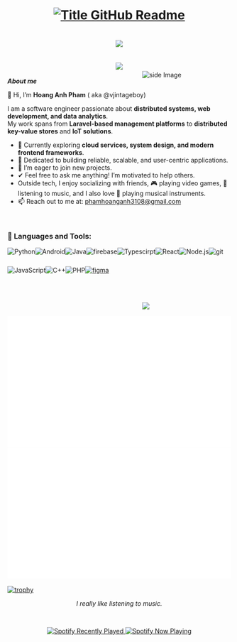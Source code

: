 <h1 style="text-align: center;">
  <a href="https://git.io/typing-svg" target="_blank">
    <img src="https://readme-typing-svg.herokuapp.com?font=Inter&weight=800&size=35&duration=3000&pause=500&multiline=true&width=650&height=140&lines=%24+whoami;Pham+Hoang+Anh" alt="Title GitHub Readme" />
  </a>
  
  ![](https://komarev.com/ghpvc/?username=vjintageboy&color=blue)  
</h1>
<div align="center">
<img src="https://media.giphy.com/media/836HiJc7pgzy8iNXCn/giphy.gif" width="300" />
</div>
<img src="https://github.com/sciencepal/sciencepal/blob/master/assets/life_balance.gif" alt="side Image" align="right" width="200" height="auto" />

***About me***

👋 Hi, I’m **Hoang Anh Pham** ( aka @vjintageboy)  

I am a software engineer passionate about **distributed systems, web development, and data analytics**.  
My work spans from **Laravel-based management platforms** to **distributed key-value stores** and **IoT solutions**.  

- 🌱 Currently exploring **cloud services, system design, and modern frontend frameworks**.  
- 🚀 Dedicated to building reliable, scalable, and user-centric applications.  
- 🚀 I’m eager to join new projects.
- ✔ Feel free to ask me anything! I’m motivated to help others.
- Outside tech, I enjoy socializing with friends, 🎮 playing video games, 🎵 listening to music, and I also love 🎸 playing musical instruments.
- 📫 Reach out to me at: <a href="phamhoanganh3108@gmail.com">phamhoanganh3108@gmail.com</a>
<br>

### 🔨 Languages and Tools:
<a href="https://www.python.org" target="_blank"><img align="left" alt="Python" height ="42px" src="https://raw.githubusercontent.com/rahul-jha98/github_readme_icons/main/language_and_tools/square/python/python.svg"></a>
<a href="https://developer.android.com" target="_blank"> <img align="left" alt="Android" height ="42px" src="https://raw.githubusercontent.com/rahul-jha98/github_readme_icons/main/language_and_tools/square/android/android.svg"> </a>
<a href="https://www.java.com" target="_blank"><img align="left" alt="Java" height ="42px" src="https://raw.githubusercontent.com/rahul-jha98/github_readme_icons/main/language_and_tools/square/java/java.svg"></a>
<a href="https://firebase.google.com/" target="_blank"> <img align="left" src="https://raw.githubusercontent.com/rahul-jha98/github_readme_icons/main/language_and_tools/square/firebase/firebase.svg" alt="firebase" height ="42px"/> </a>
<a href="https://www.typescriptlang.org/" target="_blank"><img align="left" alt="Typescirpt" height ="42px" src="https://raw.githubusercontent.com/rahul-jha98/github_readme_icons/main/language_and_tools/square/typescript/typescript.svg"></a>
<a href="https://reactjs.org/" target="_blank"> <img align="left" alt="React" height ="42px" src="https://raw.githubusercontent.com/rahul-jha98/github_readme_icons/main/language_and_tools/square/react/react.svg"></a>
<a href="https://nodejs.org" target="_blank"><img align="left" alt="Node.js" height ="42px" src="https://raw.githubusercontent.com/rahul-jha98/github_readme_icons/main/language_and_tools/square/node/node.svg"></a>
<a href="https://git-scm.com/" target="_blank"> <img src="https://raw.githubusercontent.com/rahul-jha98/github_readme_icons/main/language_and_tools/square/git-scm/git-scm.svg" align="left" alt="git" height='42px'/> </a>
<a href="https://developer.mozilla.org/en-US/docs/Web/JavaScript" target="_blank">
  <img align="left" alt="JavaScript" height="42px" src="https://cdn.jsdelivr.net/gh/devicons/devicon/icons/javascript/javascript-original.svg"/>
</a>
<a href="https://www.figma.com/" target="_blank"> <img src="https://raw.githubusercontent.com/rahul-jha98/github_readme_icons/main/language_and_tools/square/figma/figma.svg" alt="figma" height='42px'/> </a>
<a href="https://isocpp.org/" target="_blank">
  <img align="left" alt="C++" height="42px" src="https://cdn.jsdelivr.net/gh/devicons/devicon/icons/cplusplus/cplusplus-original.svg"/>
</a>
<a href="https://www.php.net/" target="_blank">
  <img align="left" alt="PHP" height="42px" src="https://cdn.jsdelivr.net/gh/devicons/devicon/icons/php/php-original.svg"/>
</a>


<br>

######
<a href="https://myoctocat.dev/@vjintageboy/octocat">
  <img align="right" src="https://user-images.githubusercontent.com/6764957/101532175-1cda1580-39cf-11eb-92fc-8466f97122fc.png" width=200 />
</a>
<br>

![](generated/overview.svg)
![](generated/languages.svg)
<br>

[![trophy](https://github-profile-trophy.vercel.app/?username=vjintageboy&theme=juicyfresh&no-frame=true&row=1&margin-w=20&no-bg=true)](https://github-profile-trophy.vercel.app/?username=vjintageboy&theme=juicyfresh&no-frame=true&row=1&margin-w=20&no-bg=true)
<br>
<p align="center"><em>I really like listening to music.</em></p>
<br>
<!-- Nothing weird to see here -->
<p align="center">
  <a href="https://spotify-recently-played-readme.vercel.app/api?user=jbrubviyb36512gpocbl0d3o8&unique=true">
    <img alt="Spotify Recently Played"
         src="https://spotify-recently-played-readme.vercel.app/api?user=jbrubviyb36512gpocbl0d3o8&count=10"
         width="28%">
  </a>
  <a href="https://spotify-github-profile.kittinanx.com/api/view?uid=jbrubviyb36512gpocbl0d3o8&redirect=true"> <img alt="Spotify Now Playing" src="https://spotify-github-profile.kittinanx.com/api/view.svg?uid=jbrubviyb36512gpocbl0d3o8&cover_image=true&theme=apple&show_offline=false&background_color=ffffff&interchange=true&mode=dark" width="27.8%" >
  </a>
</p>














  
